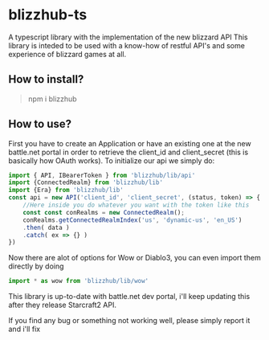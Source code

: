 # blizzhub-ts
A typescript library with the implementation of the new blizzard API
This library is inteded to be used with a know-how of restful API's and some experience of blizzard games at all.

## How to install?
> npm i blizzhub

## How to use?
First you have to create an Application or have an existing one at the new battle.net portal in order
to retrieve the client_id and client_secret (this is basically how OAuth works).
To initialize our api we simply do:

```ts
import { API, IBearerToken } from 'blizzhub/lib/api'
import {ConnectedRealm} from 'blizzhub/lib'
import {Era} from 'blizzhub/lib'
const api = new API('client_id', 'client_secret', (status, token) => {
    //Here inside you do whatever you want with the token like this
    const const conRealms = new ConnectedRealm();
    conRealms.getConnectedRealmIndex('us', 'dynamic-us', 'en_US')
    .then( data )
    .catch( ex => {} )
})
```
Now there are alot of options for Wow or Diablo3, you can even import them directly by doing

```ts
import * as wow from 'blizzhub/lib/wow'

```

This library is up-to-date with battle.net dev portal, i'll keep updating this
after they release Starcraft2 API.

If you find any bug or something not working well, please simply report it and i'll fix

